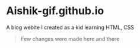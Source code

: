 # Aishik-gif.github.io
A blog webite I created as a kid 
learning HTML, CSS
>Few changes were made here and there
